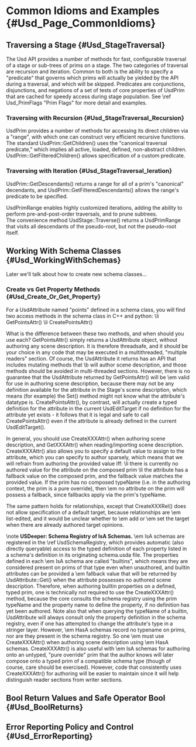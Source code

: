 # Common Idioms and Examples {#Usd_Page_CommonIdioms}

## Traversing a Stage {#Usd_StageTraversal}

The Usd API provides a number of methods for fast, configurable
traversal of a stage or sub-trees of prims on a stage. The two categories
of traversal are recursion and iteration. Common to both is the ability
to specify a "predicate" that governs which prims will actually be yielded
by the API during a traversal, and which will be skipped. Predicates are
conjunctions, disjunctions, and negations of a set of tests of core properties
of UsdPrim that are cached for speedy access during stage population. See
\ref Usd_PrimFlags "Prim Flags" for more detail and examples.

### Traversing with Recursion {#Usd_StageTraversal_Recursion}

UsdPrim provides a number of methods for accessing its direct children via
a "range", with which one can construct very efficient recursive functions.
The standard UsdPrim::GetChildren() uses the "canonical traversal predicate,"
which implies all active, loaded, defined, non-abstract children.
UsdPrim::GetFilteredChildren() allows specification of a custom predicate.

### Traversing with Iteration {#Usd_StageTraversal_Ieration}

UsdPrim::GetDescendants() returns a range for all of a prim's "canonical"
decendants, and UsdPrim::GetFilteredDescendants() allows the range's
predicate to be specified.

UsdPrimRange enables highly customized iterations, adding the ability
to perform pre-and-post-order traversals, and to prune subtrees.  
The convenience method UsdStage::Traverse() returns a UsdPrimRange
that visits all descendants of the pseudo-root, but not the
pseudo-root itself.

## Working With Schema Classes {#Usd_WorkingWithSchemas}

Later we'll talk about how to create new schema classes...

### Create vs Get Property Methods {#Usd_Create_Or_Get_Property}

For a UsdAttribute named "points" defined in a schema class, you will
find two access methods in the schema class in C++ and python:
\li GetPointsAttr()
\li CreatePointsAttr()

What is the difference between these two methods, and when should you use
each? GetPointsAttr() simply returns a UsdAttribute object, without authoring
any scene description. It is therefore threadsafe, and it should be your
choice in any code that may be executed in a multithreaded, "multiple readers"
section. Of course, the UsdAttribute it returns has an API that includes
mutating methods that \b will author scene description, and those methods
should be avoided in multi-threaded sections. However, there is no guarantee
that the UsdAttribute returned by GetPointsAttr() will be \em valid for use
in authoring scene description, because there may not be any definition
available for the attribute in the Stage's scene description, which means
(for example) the Set() method might not know what the attribute's datatype
is. CreatePointsAttr(), by contrast, will actually create a typed
definition for the attribute in the current UsdEditTarget if no definition
for the attribute yet exists - it follows that it is legal and safe to
call CreatePointsAttr() even if the attribute is already defined in the
current UsdEditTarget().

In general, you should use CreateXXXAttr() when authoring scene description,
and GetXXXAttr() when reading/importing scene description. CreateXXXAttr()
also allows you to specify a default value to assign to the attribute, which
you can specify to author sparsely, which means that we will refrain from
authoring the provided value iff:
\li there is currently no authored value for the attribute on the composed
prim
\li the attribute has a fallback value on the composed prim, and the fallback
value matches the provided value. If the prim has no composed typeName (i.e. in
the authoring context, the prim is a pure override), then \em no attribute on
the prim will possess a fallback, since fallbacks apply via the prim's typeName.

The same pattern holds for relationships, except that CreateXXXRel() does not
allow specification of a default target, because relationships are
\em list-edited, and it would be unclear whether to \em add or \em set the
target when there are already authored target opinions.

\note <b>USDeeper: Schema Registry of IsA Schemas.</b> \em IsA schemas are
registered in the \ref UsdSchemaRegistry, which provides automatic (also
directly queryable) access to the typed definition of each property listed in
a schema's definition in its originating schema.usda file. The properties
defined in each \em IsA schema are called "builtins", which means they are
considered present on prims of that type even when unauthored, and builtin
attributes can be provided a \em fallback value that will be returned by
UsdAttribute::Get() when the attribute possesses no authored scene
description. Therefore, when authoring builtin properties on a defined,
typed prim, one is technically not required to use the CreateXXXAttr()
method, because the core consults the schema registry using the prim typeName
and the property name to define the property, if no definition has yet been
authored. Note also that when querying the typeName of a builtin, UsdAttribute
will always consult only the property definition in the schema registry, even
if one has attempted to change the attribute's type in a stringer layer.
However, \em HasA schemas record no typename on prims, nor are
they present in the schema registry. So one \em must use CreateXXXAttr() when
authoring scene description using \em HasA schemas. CreateXXXAttr() is also
useful with \em IsA schemas for authoring onto an untyped, "pure override"
prim that the author knows will later compose onto a typed prim of a
compatible schema type (though of course, care should be exercised).
However, code that consistently uses CreateXXXAttr() for authoring will be
easier to maintain since it will help distinguish reader sections from
writer sections.

## Bool Return Values and Safe Operator Bool {#Usd_BoolReturns}

## Error Reporting Policy and Control {#Usd_ErrorReporting}
